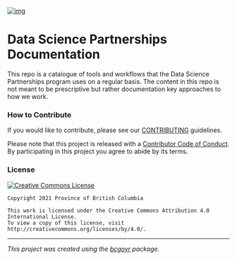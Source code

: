 [![img](https://img.shields.io/badge/Lifecycle-Experimental-339999)](https://github.com/bcgov/repomountie/blob/master/doc/lifecycle-badges.md)


Data Science Partnerships Documentation
============================

This repo is a catalogue of tools and workflows that the Data Science Partnerships program uses on a regular basis. The content in this repo is not meant to be prescriptive but rather documentation key approaches to how we work. 

### How to Contribute

If you would like to contribute, please see our [CONTRIBUTING](CONTRIBUTING.md) guidelines.

Please note that this project is released with a [Contributor Code of Conduct](CODE_OF_CONDUCT.md). By participating in this project you agree to abide by its terms.

### License

[![Creative Commons License](https://i.creativecommons.org/l/by/4.0/88x31.png)](http://creativecommons.org/licenses/by/4.0/)

```
Copyright 2021 Province of British Columbia

This work is licensed under the Creative Commons Attribution 4.0 International License.
To view a copy of this license, visit http://creativecommons.org/licenses/by/4.0/.
```
---
*This project was created using the [bcgovr](https://github.com/bcgov/bcgovr) package.* 
